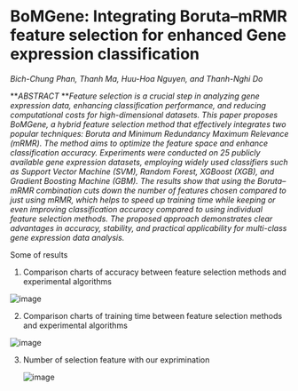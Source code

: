 
# BoMGene: Integrating Boruta–mRMR feature selection for enhanced Gene expression classification
  _Bich-Chung Phan, Thanh Ma, Huu-Hoa Nguyen, and Thanh-Nghi Do_
  
**_ABSTRACT_ **_Feature selection is a crucial step in analyzing gene expression data, enhancing classification performance, and reducing computational costs for high-dimensional datasets. This paper proposes BoMGene, a hybrid feature selection method that effectively integrates two popular techniques: Boruta and Minimum Redundancy Maximum Relevance (mRMR). The method aims to optimize the feature space and enhance classification accuracy. Experiments were conducted on 25 publicly available gene expression datasets, employing widely used classifiers such as Support Vector Machine (SVM), Random Forest, XGBoost (XGB), and Gradient Boosting Machine (GBM). The results show that using the Boruta–mRMR combination cuts down the number of features chosen compared to just using mRMR, which helps to speed up training time while keeping or even improving classification accuracy compared to using individual feature selection methods. The proposed approach demonstrates clear advantages in accuracy, stability, and practical applicability for multi-class gene expression data analysis._

Some of results 

1. Comparison charts of accuracy between feature selection methods and experimental algorithms
   
![image](https://github.com/user-attachments/assets/77c0dc4b-34e4-442d-b682-29c2d4bf267d)


2. Comparison charts of training time between feature selection methods and experimental algorithms
   
![image](https://github.com/user-attachments/assets/40cbd466-c8d1-4614-9741-3ac676087445)


3. Number of selection feature with our exprimination

   ![image](https://github.com/user-attachments/assets/d298c815-4d1e-425b-9fa6-dcd089388347)
